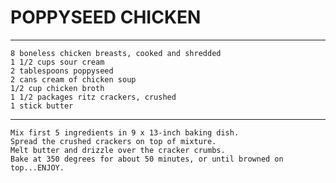 # POPPYSEED CHICKEN

---

    8 boneless chicken breasts, cooked and shredded
    1 1/2 cups sour cream
    2 tablespoons poppyseed
    2 cans cream of chicken soup
    1/2 cup chicken broth
    1 1/2 packages ritz crackers, crushed
    1 stick butter

---

    Mix first 5 ingredients in 9 x 13-inch baking dish. 
    Spread the crushed crackers on top of mixture. 
    Melt butter and drizzle over the cracker crumbs. 
    Bake at 350 degrees for about 50 minutes, or until browned on top...ENJOY.
